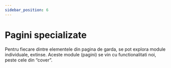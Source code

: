 ```yaml
---
sidebar_position: 6
---
```


# Pagini specializate

Pentru fiecare dintre elementele din pagina de garda, se pot explora module individuale, extinse. Aceste module (pagini) se vin cu functionalitati noi, peste cele din “cover”.
